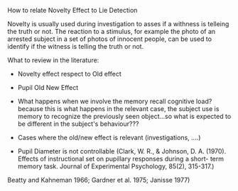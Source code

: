 How to relate Novelty Effect to Lie Detection

Novelty is usually used during investigation to asses if a withness is telleing the truth or not.
The reaction to a stimulus, for example the photo of an arrested subject in a set of photos of innocent people, can be used to identify if the witness is telling the truth or not.

What to review in the literature:
* Novelty effect respect to Old effect
* Pupil Old New Effect
* What happens when we involve the memory recall cognitive load? because this is what happens in the relevant case, the subject use is memory to recognize the previously seen object...so what is expected to be different in the subject's behaviour???
* Cases where the old/new effect is relevant (investigations, ....)

* Pupil Diameter is not controllable (Clark, W. R., & Johnson, D. A. (1970). Effects of instructional set on pupillary responses during a short- term memory task. Journal of Experimental Psychology, 85(2), 315-317.)


Beatty and Kahneman 1966; Gardner et al. 1975; Janisse 1977)